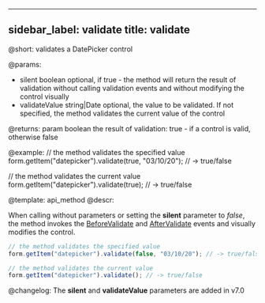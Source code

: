 
---
sidebar_label: validate
title: validate
---          

@short: validates a DatePicker control
 
@params:
- silent    boolean     optional, if true - the method will return the result of validation without calling validation events and without modifying the control visually
- validateValue     string|Date     optional, the value to be validated. If not specified, the method validates the current value of the control

@returns:
param   boolean     the result of validation: true - if a control is valid, otherwise false

@example:
// the method validates the specified value
form.getItem("datepicker").validate(true, "03/10/20"); // -> true/false

// the method validates the current value
form.getItem("datepicker").validate(true); // -> true/false


@template: api_method
@descr:

When calling without parameters or setting the **silent** parameter to *false*, the method invokes the [BeforeValidate](form/api/calendar/calendar_beforevalidate_event.md) and [AfterValidate](form/api/calendar/calendar_aftervalidate_event.md) events and visually modifies the control.

~~~js
// the method validates the specified value
form.getItem("datepicker").validate(false, "03/10/20"); // -> true/false

// the method validates the current value
form.getItem("datepicker").validate(); // -> true/false
~~~


@changelog: 
The **silent** and **validateValue** parameters are added in v7.0